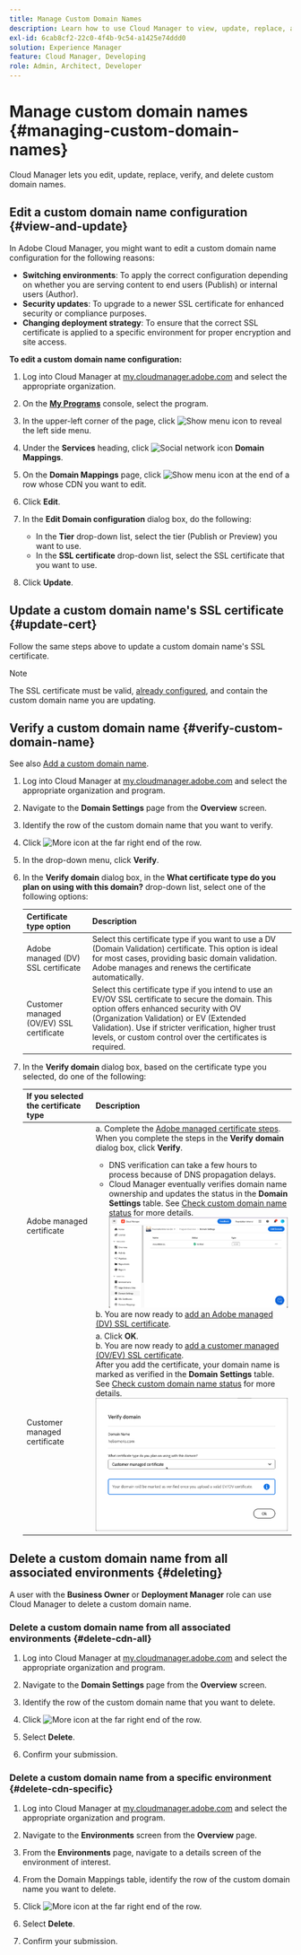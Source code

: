 ```yaml
---
title: Manage Custom Domain Names
description: Learn how to use Cloud Manager to view, update, replace, and delete custom domain names.
exl-id: 6cab8cf2-22c0-4f4b-9c54-a1425e74ddd0
solution: Experience Manager
feature: Cloud Manager, Developing
role: Admin, Architect, Developer
---
```


# Manage custom domain names {#managing-custom-domain-names}

Cloud Manager lets you edit, update, replace, verify, and delete custom domain names.

## Edit a custom domain name configuration {#view-and-update}

In Adobe Cloud Manager, you might want to edit a custom domain name configuration for the following reasons:

* **Switching environments**: To apply the correct configuration depending on whether you are serving content to end users (Publish) or internal users (Author).
* **Security updates**: To upgrade to a newer SSL certificate for enhanced security or compliance purposes.
* **Changing deployment strategy**: To ensure that the correct SSL certificate is applied to a specific environment for proper encryption and site access.

**To edit a custom domain name configuration:**

1. Log into Cloud Manager at [my.cloudmanager.adobe.com](https://my.cloudmanager.adobe.com/) and select the appropriate organization.

1. On the **[My Programs](/help/implementing/cloud-manager/navigation.md#my-programs)** console, select the program.

1. In the upper-left corner of the page, click ![Show menu icon](https://spectrum.adobe.com/static/icons/workflow_18/Smock_ShowMenu_18_N.svg) to reveal the left side menu.

1. Under the **Services** heading, click ![Social network icon](https://spectrum.adobe.com/static/icons/workflow_18/Smock_SocialNetwork_18_N.svg) **Domain Mappings**.

1. On the **Domain Mappings** page, click ![Show menu icon](https://spectrum.adobe.com/static/icons/workflow_18/Smock_More_18_N.svg) at the end of a row whose CDN you want to edit. 

1. Click **Edit**.

1. In the **Edit Domain configuration** dialog box, do the following:

    * In the **Tier** drop-down list, select the tier (Publish or Preview) you want to use.
    * In the **SSL certificate** drop-down list, select the SSL certificate that you want to use.

1. Click **Update**.


## Update a custom domain name's SSL certificate {#update-cert}

Follow the same steps above to update a custom domain name's SSL certificate.

>[!NOTE]
>
>The SSL certificate must be valid, [already configured](/help/implementing/cloud-manager/managing-ssl-certifications/introduction-to-ssl-certificates.md), and contain the custom domain name you are updating.


## Verify a custom domain name {#verify-custom-domain-name}

See also [Add a custom domain name](/help/implementing/cloud-manager/custom-domain-names/add-custom-domain-name.md).

1. Log into Cloud Manager at [my.cloudmanager.adobe.com](https://my.cloudmanager.adobe.com/) and select the appropriate organization and program.

1. Navigate to the **Domain Settings** page from the **Overview** screen.

1. Identify the row of the custom domain name that you want to verify.

1. Click ![More icon](https://spectrum.adobe.com/static/icons/workflow_18/Smock_More_18_N.svg) at the far right end of the row.

1. In the drop-down menu, click **Verify**.

1. In the **Verify domain** dialog box, in the **What certificate type do you plan on using with this domain?** drop-down list, select one of the following options:

   | Certificate type option | Description |
   | --- | --- |
   | Adobe managed (DV) SSL certificate | Select this certificate type if you want to use a DV (Domain Validation) certificate. This option is ideal for most cases, providing basic domain validation. Adobe manages and renews the certificate automatically. |
   | Customer managed (OV/EV) SSL certificate | Select this certificate type if you intend to use an EV/OV SSL certificate to secure the domain. This option offers enhanced security with OV (Organization Validation) or EV (Extended Validation). Use if stricter verification, higher trust levels, or custom control over the certificates is required. |

1. In the **Verify domain** dialog box, based on the certificate type you selected, do one of the following:

   | If you selected the certificate type | Description |
   | --- | ---  |
   | Adobe managed certificate |a. Complete the [Adobe managed certificate steps](/help/implementing/cloud-manager/custom-domain-names/add-custom-domain-name.md#adobe-managed-cert-steps). When you complete the steps in the **Verify domain** dialog box, click **Verify**.<ul><li>DNS verification can take a few hours to process because of DNS propagation delays.</li><li>Cloud Manager eventually verifies domain name ownership and updates the status in the **Domain Settings** table. See [Check custom domain name status](/help/implementing/cloud-manager/custom-domain-names/check-domain-name-status.md) for more details.</li>![Verify domain status](/help/implementing/cloud-manager/assets/domain-settings-verified.png)</li></ul>b. You are now ready to [add an Adobe managed (DV) SSL certificate](/help/implementing/cloud-manager/managing-ssl-certifications/add-ssl-certificate.md#add-adobe-managed-ssl-cert).</li></ul> |
   | Customer managed certificate | a. Click **OK**.<br>b. You are now ready to [add a customer managed (OV/EV) SSL certificate](/help/implementing/cloud-manager/managing-ssl-certifications/add-ssl-certificate.md#add-customer-managed-ssl-cert).<br>After you add the certificate, your domain name is marked as verified in the **Domain Settings** table. See [Check custom domain name status](/help/implementing/cloud-manager/custom-domain-names/check-domain-name-status.md) for more details.</li></ul><br>![Verify domain for a customer managed EV/OV certificate](/help/implementing/cloud-manager/assets/verify-domain-customer-managed-step.png) |


## Delete a custom domain name from all associated environments {#deleting}

A user with the **Business Owner** or **Deployment Manager** role can use Cloud Manager to delete a custom domain name.

### Delete a custom domain name from all associated environments {#delete-cdn-all}

1. Log into Cloud Manager at [my.cloudmanager.adobe.com](https://my.cloudmanager.adobe.com/) and select the appropriate organization and program.

1. Navigate to the **Domain Settings** page from the **Overview** screen.

1. Identify the row of the custom domain name that you want to delete.

1. Click ![More icon](https://spectrum.adobe.com/static/icons/workflow_18/Smock_More_18_N.svg) at the far right end of the row.

1. Select **Delete**.

1. Confirm your submission.


### Delete a custom domain name from a specific environment {#delete-cdn-specific}

1. Log into Cloud Manager at [my.cloudmanager.adobe.com](https://my.cloudmanager.adobe.com/) and select the appropriate organization and program.

1. Navigate to the **Environments** screen from the **Overview** page.

1. From the **Environments** page, navigate to a details screen of the environment of interest.

1. From the Domain Mappings table, identify the row of the custom domain name you want to delete.

1. Click ![More icon](https://spectrum.adobe.com/static/icons/workflow_18/Smock_More_18_N.svg) at the far right end of the row.

1. Select **Delete**.

1. Confirm your submission.
